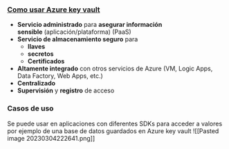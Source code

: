 ### [Como usar Azure key vault](https://youtu.be/AA3yYg9Zq9w?list=PLGjZwEtPN7j-Q59JYso3L4_yoCjj2syrM&t=166)
-   **Servicio administrado** para **asegurar información sensible** (aplicación/plataforma) (PaaS)
-   **Servicio de almacenamiento seguro** para
    -   **llaves**
    -   **secretos**
    -   **Certificados**
-   **Altamente integrado** con otros servicios de Azure (VM, Logic Apps, Data Factory, Web Apps, etc.)
-   **Centralizado**
-   **Supervisión** y **registro** de acceso
### Casos de uso
Se puede usar en aplicaciones con diferentes SDKs para acceder a valores por ejemplo de una base de datos guardados en Azure key vault
![[Pasted image 20230304222641.png]]